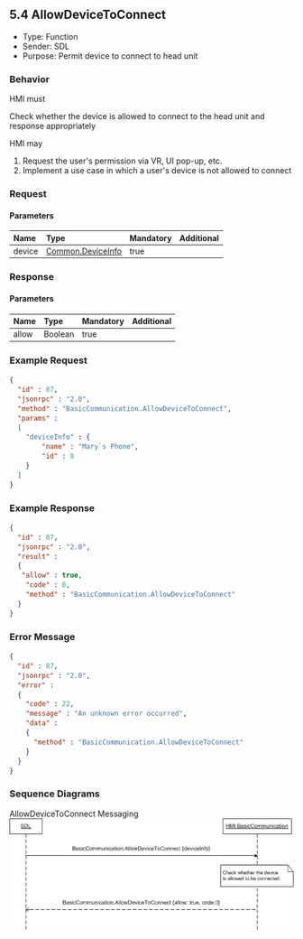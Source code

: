## 5.4 AllowDeviceToConnect
  * Type: Function
  * Sender: SDL
  * Purpose: Permit device to connect to head unit

### Behavior

HMI must

Check whether the device is allowed to connect to the head unit and response appropriately


HMI may

  1. Request the user's permission via VR, UI pop-up, etc.
  2. Implement a use case in which a user's device is not allowed to connect


### Request

#### Parameters

|Name|Type|Mandatory|Additional|
|:---|:---|:--------|:---------|
|device|[Common.DeviceInfo](../Guide_index/13.3Structs.md/#deviceinfo)|true||

### Response

#### Parameters

|Name|Type|Mandatory|Additional|
|:---|:---|:--------|:---------|
|allow|Boolean|true||

### Example Request
```json
{
  "id" : 87,
  "jsonrpc" : "2.0",
  "method" : "BasicCommunication.AllowDeviceToConnect",
  "params" :
  [
    "deviceInfo" : {
        "name" : "Mary`s Phone",
        "id" : 8
    }
  ]
}
```

### Example Response

```json
{
  "id" : 87,
  "jsonrpc" : "2.0",
  "result" :
  {
   "allow" : true,
    "code" : 0,
    "method" : "BasicCommunication.AllowDeviceToConnect"
  }
}
```

### Error Message
```json
{
  "id" : 87,
  "jsonrpc" : "2.0",
  "error" :
  {
    "code" : 22,
    "message" : "An unknown error occurred",
    "data" :
    {
      "method" : "BasicCommunication.AllowDeviceToConnect"
    }
  }
}
```

### Sequence Diagrams

AllowDeviceToConnect Messaging
![Allow Device To Connect](../Guide_assets/AllowDeviceToConnect.png)
